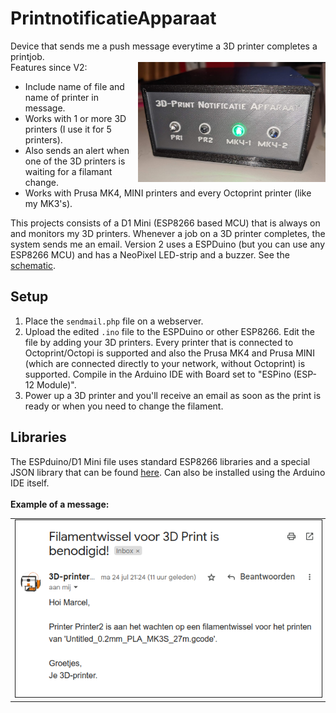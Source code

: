 # PrintnotificatieApparaat
Device that sends me a push message everytime a 3D printer completes a printjob.   
<img src="https://raw.githubusercontent.com/M4rc3lv/PrintnotificatieApparaat/main/Docs/Device-V1.png" width="300" title="Version 1" align="right">
Features since V2:
- Include name of file and name of printer in message.
- Works with 1 or more 3D printers (I use it for 5 printers).
- Also sends an alert when one of the 3D printers is waiting for a filamant change.
- Works with Prusa MK4, MINI printers and every Octoprint printer (like my MK3's).

This projects consists of a D1 Mini (ESP8266 based MCU) that is always on and monitors my 3D printers. Whenever a job on a 3D printer completes, the system sends me an email. Version 2 uses a ESPDuino (but you can use any ESP8266 MCU) and has a NeoPixel LED-strip and a buzzer. See the [schematic](https://github.com/M4rc3lv/PrintnotificatieApparaat/blob/main/3Schematic.png).

## Setup
1. Place the `sendmail.php` file on a webserver.
2. Upload the edited `.ino` file to the ESPDuino or other ESP8266. Edit the file by adding your 3D printers. Every printer that is connected to Octoprint/Octopi is supported and also the Prusa MK4 and Prusa MINI (which are connected directly to your network, without Octoprint) is supported. Compile in the Arduino IDE with Board set to "ESPino (ESP-12 Module)".
3. Power up a 3D printer and you'll receive an email as soon as the print is ready or when you need to change the filament.

## Libraries
The ESPduino/D1 Mini file uses standard ESP8266 libraries and a special JSON library that can be found [here](https://github.com/bblanchon/ArduinoJson.git). Can also be installed using the Arduino IDE itself.
\
\
**Example of a message:**
<table><tr><td>
<img src="https://raw.githubusercontent.com/M4rc3lv/PrintnotificatieApparaat/main/Docs/email.png" border="1">
</td></tr></table>



